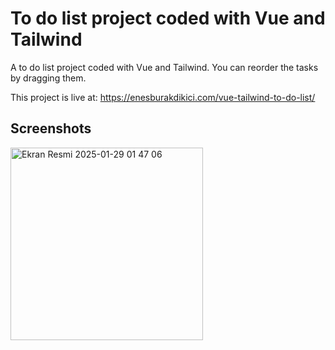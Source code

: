 <h1>To do list project coded with Vue and Tailwind</h1>

<p>A to do list project coded with Vue and Tailwind. You can reorder the tasks by dragging them.</p>

<p>This project is live at: <a href="https://enesburakdikici.com/vue-tailwind-to-do-list/">https://enesburakdikici.com/vue-tailwind-to-do-list/</a></p>

<h2>Screenshots</h2>

<img width="308" alt="Ekran Resmi 2025-01-29 01 47 06" src="https://github.com/user-attachments/assets/f64e5d02-cb84-4813-a848-1bfe25de78ef" />
